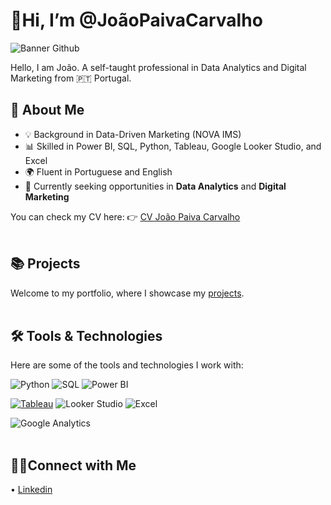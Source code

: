 # 👋Hi, I’m @JoãoPaivaCarvalho
![Banner Github](https://github.com/user-attachments/assets/09fb2264-ccbf-46a0-b7d9-5c7027ee0666)



Hello, I am João. A self-taught professional in Data Analytics and Digital Marketing from 🇵🇹 Portugal.

## **🚀 About Me**

- 💡 Background in Data-Driven Marketing (NOVA IMS)
- 📊 Skilled in Power BI, SQL, Python, Tableau, Google Looker Studio, and Excel
- 🌍 Fluent in Portuguese and English
- 🔎 Currently seeking opportunities in **Data Analytics** and **Digital Marketing**

You can check my CV here:
👉 [CV João Paiva Carvalho](https://github.com/JPaivaCarvalho/Curriculum_Vitae/blob/main/CV%20Joao%20Paiva%20Carvalho.pdf)<br><br>

## **📚 Projects**
Welcome to my portfolio, where I showcase my [projects](https://github.com/JPaivaCarvalho/Portfolio/tree/main).<br><br>


## **🛠️ Tools & Technologies**

Here are some of the tools and technologies I work with:

![Python](https://img.shields.io/badge/Python-3776AB?style=for-the-badge&logo=python&logoColor=white)          ![SQL](https://img.shields.io/badge/SQL-4479A1?style=for-the-badge&logo=mysql&logoColor=white)    ![Power BI](https://img.shields.io/badge/Power%20BI-F2C811?style=for-the-badge&logo=powerbi&logoColor=black)

[![Tableau](https://img.shields.io/badge/Tableau-E97627?style=for-the-badge&logo=tableau&logoColor=white)](https://public.tableau.com/app/profile/jo.o.paiva.carvalho)    ![Looker Studio](https://img.shields.io/badge/Looker%20Studio-4285F4?style=for-the-badge&logo=google&logoColor=white)    ![Excel](https://img.shields.io/badge/Microsoft%20Excel-217346?style=for-the-badge&logo=microsoftexcel&logoColor=white)      

![Google Analytics](https://img.shields.io/badge/Google%20Analytics-E37400?style=for-the-badge&logo=googleanalytics&logoColor=white)<br><br>


## **👋🏻Connect with Me**
• [Linkedin](https://www.linkedin.com/in/joao-paivacarvalho/)
